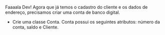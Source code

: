 Faaaala Dev!
Agora que já temos o cadastro do cliente e os dados de endereço, precisamos criar uma conta de banco digital.

- Crie uma classe Conta. Conta possui os seguintes atributos:
  número da conta, saldo e Cliente.

